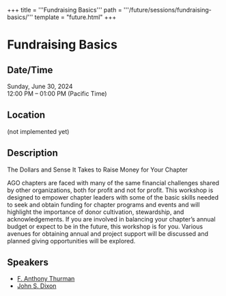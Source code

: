 +++
title = '''Fundraising Basics'''
path = '''/future/sessions/fundraising-basics/'''
template = "future.html"
+++

<h1>Fundraising Basics</h1>
<h2>Date/Time</h2>
<p>Sunday, June 30, 2024<br>
12:00 PM – 01:00 PM (Pacific Time)</p>
<h2>Location</h2>
(not implemented yet)
<h2>Description</h2>
The Dollars and Sense It Takes to Raise Money for Your Chapter

AGO chapters are faced with many of the same financial challenges shared by other organizations, both for profit and not for profit. This workshop is designed to empower chapter leaders with some of the basic skills needed to seek and obtain funding for chapter programs and events and will highlight the importance of donor cultivation, stewardship, and acknowledgements. If you are involved in balancing your chapter’s annual budget or expect to be in the future, this workshop is for you. Various avenues for obtaining annual and project support will be discussed and planned giving opportunities will be explored.
<h2>Speakers</h2>
<ul><li><a href="/future/speakers/f-anthony-thurman/">F. Anthony Thurman</a></li><li><a href="/future/speakers/john-s-dixon/">John S. Dixon</a></li>


